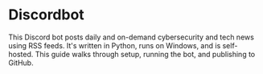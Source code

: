 # Discordbot
This Discord bot posts daily and on-demand cybersecurity and tech news using RSS feeds. It's written in Python, runs on Windows, and is self-hosted. This guide walks through setup, running the bot, and publishing to GitHub.
